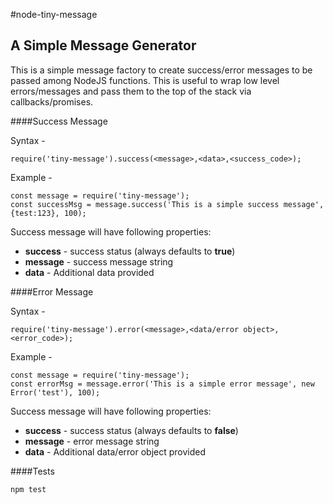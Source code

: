 #node-tiny-message

## A Simple Message Generator

This is a simple message factory to create success/error messages to be passed among NodeJS functions. This is useful to wrap low level errors/messages and pass them to the top of the stack via callbacks/promises.

####Success Message

Syntax - 

```
require('tiny-message').success(<message>,<data>,<success_code>);
```
Example - 

```
const message = require('tiny-message');
const successMsg = message.success('This is a simple success message', {test:123}, 100);
```

Success message will have following properties:

* **success** - success status (always defaults to **true**)
* **message** - success message string
* **data** - Additional data provided

####Error Message

Syntax - 

```
require('tiny-message').error(<message>,<data/error object>,<error_code>);
```
Example - 

```
const message = require('tiny-message');
const errorMsg = message.error('This is a simple error message', new Error('test'), 100);
```

Success message will have following properties:

* **success** - success status (always defaults to **false**)
* **message** - error message string
* **data** - Additional data/error object provided

####Tests
```
npm test
```